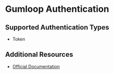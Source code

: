 # Gumloop Authentication

## Supported Authentication Types

- Token

## Additional Resources

- [Official Documentation](https://docs.gumloop.com)